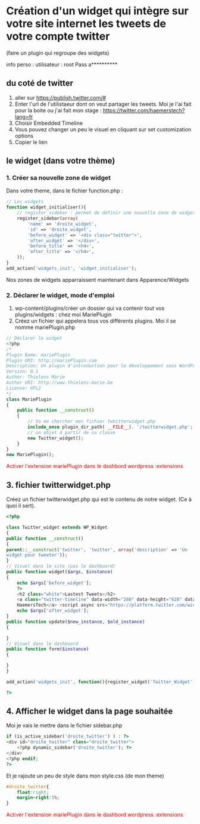 # Création d'un widget qui intègre sur votre site internet les tweets de votre compte twitter

(faire un plugin qui regroupe des widgets)

info perso : utilisateur : root Pass a**********

## du coté de twitter

1.	aller sur https://publish.twitter.com/#
2.	Enter l'url de l'utilistaeur dont on veut partager les tweets. Moi je l'ai fait pour la boite ou j'ai fait mon stage :  https://twitter.com/haemerstech?lang=fr
3.	Choisir Embedded Timeline
4.	Vous pouvez changer un peu le visuel en cliquant sur set customization options
5.	Copier le lien

## le widget (dans votre thème)

### 1. Créer sa nouvelle zone de widget

Dans votre theme, dans le fichier function.php :

```php
// Les widgets
function widget_initialiser(){
    // register_sidebar : permet de définir une nouvelle zone de widgets
    register_sidebar(array(
        'name' => 'droite_widget',
        'id' => 'droite_widget',
        'before_widget' => '<div class="twitter">',
        'after_widget' => '</div>',
        'before_title' => '<h4>', 
        'after_title' => '</h4>',
    ));
}
add_action('widgets_init', 'widget_initialiser');
```
Nos zones de widgets apparraissent maintenant dans Apparence/Widgets

### 2. Déclarer le widget, mode d'emploi

1. wp-content/plugins/créer un dossier qui va contenir tout vos plugins/widgets : chez moi MariePlugin
2. Créez un fichier qui appelera tous vos différents plugins. Moi il se nomme mariePlugin.php

```php
// Déclarer le widget
<?php
/*
Plugin Name: mariePlugin
Plugin URI: http://mariePlugin.com
Description: Un plugin d'introduction pour le développement sous WordPress
Version: 0.1
Author: Thielens Marie
Author URI: http://www.thielens-marie.be
License: GPL2
*/
class MariePlugin
{
    public function __construct()
    {
        // Va me chercher mon fichier twhitterwidget.php
        include_once plugin_dir_path( __FILE__). '/twitterwidget.php';
        // un objet à partir de sa classe 
        new Twitter_widget(); 
    }
}
new MariePlugin();
```

<span style="color:red;">Activer l'extension mariePlugin dans le dashbord wordpress :extensions </span>

## 3. fichier twitterwidget.php

Créez un fichier twitterwidget.php qui est le contenu de notre widget. (Ce à quoi il sert).

```php
<?php

class Twitter_widget extends WP_Widget
{
public function __construct()
{
parent::__construct('twitter', 'twitter', array('description' => 'Un
widget pour tweeter'));
}
// Visuel dans le site (pas le dashboard)
public function widget($args, $instance)
{
    echo $args['before_widget'];
    ?>
    <h2 class="white">Lastest Tweets</h2>
    <a class="twitter-timeline" data-width="288" data-height="628" data-theme="dark" data-link-color="#E95F28" href="https://twitter.com/HaemersTech?ref_src=twsrc%5Etfw">Tweets by
    HaemersTech</a> <script async src="https://platform.twitter.com/widgets.js" charset="utf-8"></script> <?php
    echo $args['after_widget'];
}
public function update($new_instance, $old_instance)
{

}
// Visuel dans le dashboard
public function form($instance)
{

}
}

add_action('widgets_init', function(){register_widget('Twitter_Widget');});

?>
```

## 4. Afficher le widget dans la page souhaitée

Moi je vais le mettre dans le fichier sidebar.php

```PHP
if (is_active_sidebar('droite_twitter') ) : ?>
<div id="droite_twitter" class="droite_twitter">
    <?php dynamic_sidebar('droite_twitter'); ?>
</div>
<?php endif;
?>
```

Et je rajoute un peu de style dans mon style.css (de mon theme)

```css
#droite_twitter{
    float:right;
    margin-right:5%;
}
```

<span style="color:red;">Activer l'extension mariePlugin dans le dashbord wordpress :extensions </span>